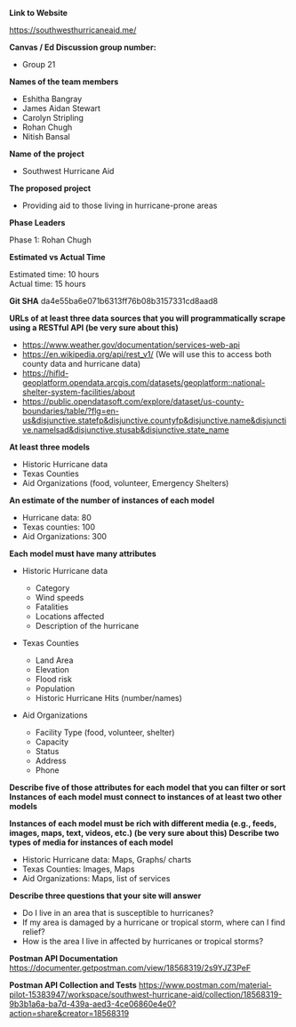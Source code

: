 **Link to Website**

https://southwesthurricaneaid.me/

**Canvas / Ed Discussion group number:**
- Group 21

**Names of the team members**
- Eshitha Bangray
- James Aidan Stewart
- Carolyn Stripling
- Rohan Chugh
- Nitish Bansal


**Name of the project**
- Southwest Hurricane Aid

**The proposed project**
- Providing aid to those living in hurricane-prone areas

**Phase Leaders**

Phase 1: Rohan Chugh

**Estimated vs Actual Time**

Estimated time: 10 hours \
Actual time: 15 hours

**Git SHA**
da4e55ba6e071b6313ff76b08b3157331cd8aad8

**URLs of at least three data sources that you will programmatically scrape using a RESTful API (be very sure about this)**
- https://www.weather.gov/documentation/services-web-api 
- https://en.wikipedia.org/api/rest_v1/ (We will use this to access both county data and hurricane data)
- https://hifld-geoplatform.opendata.arcgis.com/datasets/geoplatform::national-shelter-system-facilities/about
- https://public.opendatasoft.com/explore/dataset/us-county-boundaries/table/?flg=en-us&disjunctive.statefp&disjunctive.countyfp&disjunctive.name&disjunctive.namelsad&disjunctive.stusab&disjunctive.state_name


**At least three models**
- Historic Hurricane data
- Texas Counties
- Aid Organizations (food, volunteer, Emergency Shelters)


**An estimate of the number of instances of each model**
- Hurricane data: 80
- Texas counties: 100
- Aid Organizations: 300


**Each model must have many attributes**

- Historic Hurricane data
    - Category
    - Wind speeds
    - Fatalities
    - Locations affected
    - Description of the hurricane

- Texas Counties
    - Land Area
    - Elevation
    - Flood risk
    - Population
    - Historic Hurricane Hits (number/names)

- Aid Organizations
    - Facility Type (food, volunteer, shelter)
    - Capacity
    - Status
    - Address
    - Phone


**Describe five of those attributes for each model that you can filter or sort
Instances of each model must connect to instances of at least two other models**



**Instances of each model must be rich with different media (e.g., feeds, images, maps, text, videos, etc.) (be very sure about this)
Describe two types of media for instances of each model**

- Historic Hurricane data: Maps, Graphs/ charts
- Texas Counties: Images, Maps
- Aid Organizations: Maps, list of services 



**Describe three questions that your site will answer**
- Do I live in an area that is susceptible to hurricanes?
- If my area is damaged by a hurricane or tropical storm, where can I find relief?
- How is the area I live in affected by hurricanes or tropical storms?

**Postman API Documentation**
https://documenter.getpostman.com/view/18568319/2s9YJZ3PeF

**Postman API Collection and Tests**
https://www.postman.com/material-pilot-15383947/workspace/southwest-hurricane-aid/collection/18568319-9b3b1a6a-ba7d-439a-aed3-4ce06860e4e0?action=share&creator=18568319